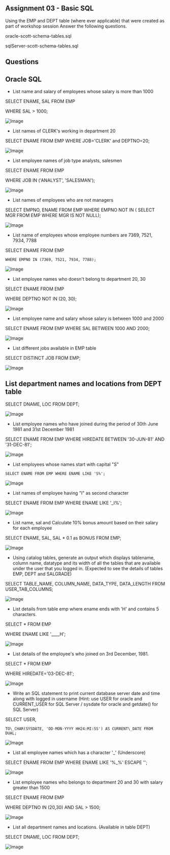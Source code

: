 ## Assignment 03 - Basic SQL

Using the EMP and DEPT table (where ever applicable) that were created as part of workshop session Answer the following questions.

oracle-scott-schema-tables.sql

sqlServer-scott-schema-tables.sql

## Questions

## Oracle SQL

- List name and salary of employees whose salary is more than 1000

SELECT ENAME, SAL FROM EMP

WHERE SAL > 1000;

![Image](tmpld7wo5d__artifacts/image_000000_14e8639765cfcd90772eadfed24731a6c0e9968efcceae2529d5ee8ad3cf6f26.png)

- List names of CLERK's working in department 20

SELECT ENAME FROM EMP WHERE JOB='CLERK' and DEPTNO=20;

![Image](tmpld7wo5d__artifacts/image_000001_57d474402574e8c773eae64d7c06fa5b2fd85e92c325c5b647e483f1b309b7c8.png)

- List employee names of job type analysts, salesmen

SELECT ENAME FROM EMP

WHERE JOB IN ('ANALYST', 'SALESMAN');

![Image](tmpld7wo5d__artifacts/image_000002_9e37df31af3446c6df05e1d1aac992d3e4fae504762bcd37d0a6517f076f9835.png)

- List names of employees who are not managers

SELECT EMPNO, ENAME FROM EMP WHERE EMPNO NOT IN ( SELECT MGR FROM EMP WHERE MGR IS NOT NULL);

![Image](tmpld7wo5d__artifacts/image_000003_b398a6bf2257c2cd8231e6c43c1fe39b3e786abe310374e22db04011e6f22d42.png)

- List name of employees whose employee numbers are 7369, 7521, 7934, 7788

SELECT ENAME FROM EMP

```
WHERE EMPNO IN (7369, 7521, 7934, 7788);
```

![Image](tmpld7wo5d__artifacts/image_000004_6831559b0424cb1376da808e0197513e5925efff971e421c57d828360dc2e2bf.png)

- List employee names who doesn't belong to department 20, 30

SELECT ENAME FROM EMP

WHERE DEPTNO NOT IN (20, 30);

![Image](tmpld7wo5d__artifacts/image_000005_5807d4e5443f39359457dbca55ba68c9d499eb242bea91171821bf70f7ec219e.png)

- List employee name and salary whose salary is between 1000 and 2000

SELECT ENAME FROM EMP WHERE SAL BETWEEN 1000 AND 2000;

![Image](tmpld7wo5d__artifacts/image_000006_549ea90b013fe7b11d8cce15c0bca22dabfb5f29494cead616c4d6b1010e4967.png)

- List different jobs available in EMP table

SELECT DISTINCT JOB FROM EMP;

![Image](tmpld7wo5d__artifacts/image_000007_6b73273a2ce940bb377707a8d4af23ca81c401c6ba308521574454d52c1dcace.png)

## List department names and locations from DEPT table

SELECT DNAME, LOC FROM DEPT;

![Image](tmpld7wo5d__artifacts/image_000008_5497e7a24d3d5d55b5d3be3f9425535d1b296c43603e2746c04e989b56544960.png)

- List employee names who have joined during the period of 30th June 1981 and 31st December 1981

SELECT ENAME FROM EMP WHERE HIREDATE BETWEEN '30-JUN-81' AND '31-DEC-81';

![Image](tmpld7wo5d__artifacts/image_000009_14f3ae679e52bb485326145ff66fa44dff8cb3fbc6d93495d40a688da85de8b7.png)

- List employees whose names start with capital "S"

```
SELECT ENAME FROM EMP WHERE ENAME LIKE 'S%';
```

![Image](tmpld7wo5d__artifacts/image_000010_4057a7b3944f3e0691a8d863c2b4ffe6e6b8f873219a66835afce54081696fbd.png)

- List names of employee having "I" as second character

SELECT ENAME FROM EMP WHERE ENAME LIKE '\_I%';

![Image](tmpld7wo5d__artifacts/image_000011_f2ea33938728e3dc51fa4c38e4080101d4133d6a67cdbf1fd21e971be24e7869.png)

- List name, sal and Calculate 10% bonus amount based on their salary for each employee

SELECT ENAME, SAL, SAL * 0.1 as BONUS FROM EMP;

![Image](tmpld7wo5d__artifacts/image_000012_b5de3f66e6e2292cf45de5c561e7ca6b74d887f306c33e102a6a7516b695d4f9.png)

- Using catalog tables, generate an output which displays tablename, column name, datatype and its width of all the tables that are available under the user that you logged in. Expected to see the details of tables EMP, DEPT and SALGRADE

SELECT TABLE\_NAME, COLUMN\_NAME, DATA\_TYPE, DATA\_LENGTH FROM USER\_TAB\_COLUMNS;

![Image](tmpld7wo5d__artifacts/image_000013_6b2fdbb3fdb855441e1a0fdce5bf4b6ea9c08f6f8e46b9d0d2f46962bb34012f.png)

- List details from table emp where ename ends with 'H' and contains 5 characters.

SELECT * FROM EMP

WHERE ENAME LIKE '\_\_\_\_H';

![Image](tmpld7wo5d__artifacts/image_000014_cc6c2cf79062d2cca385e06bafdae53845817557a38d8579f60bef3713a18074.png)

- List details of the employee's who joined on 3rd December, 1981.

SELECT * FROM EMP

WHERE HIREDATE='03-DEC-81';

![Image](tmpld7wo5d__artifacts/image_000015_7ef49e4265b9894ec874e64f4209f62f823fcebe89c8718e4658678bed9a7115.png)

- Write an SQL statement to print current database server date and time along with logged in username Hint: use USER for oracle and CURRENT\_USER for SQL Server / sysdate for oracle and getdate() for SQL Server)

SELECT USER,

```
TO\_CHAR(SYSDATE, 'DD-MON-YYYY HH24:MI:SS') AS CURRENT\_DATE FROM DUAL;
```

![Image](tmpld7wo5d__artifacts/image_000016_09abe600d18abad7acec996fcd2ac0dc8b7dcc8490509f89477e602bd42130eb.png)

- List all employee names which has a character '\_' Underscore)

SELECT ENAME FROM EMP WHERE ENAME LIKE '%\_%' ESCAPE '\';

![Image](tmpld7wo5d__artifacts/image_000017_edb0218ce569320cc79a075003dc65aae6cf6b917720f434f2e668f56248dbdd.png)

- List employee names who belongs to department 20 and 30 with salary greater than 1500

SELECT ENAME FROM EMP

WHERE DEPTNO IN (20,30) AND SAL > 1500;

![Image](tmpld7wo5d__artifacts/image_000018_a8b03b11e4ab28b83c1dedd345b17adbbf918b82f55c88c4bb5432f944df980d.png)

- List all department names and locations. Available in table DEPT

SELECT DNAME, LOC FROM DEPT;

![Image](tmpld7wo5d__artifacts/image_000019_8a4d5ec7a6c6b94cdb20bc8045730a80ccfd1b88bff63d574577824110a28cd6.png)